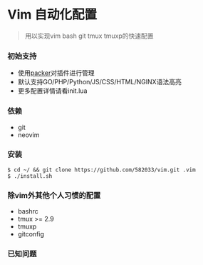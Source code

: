Vim 自动化配置
===
> 用以实现vim bash git tmux tmuxp的快速配置

### 初始支持

* 使用[packer](https://github.com/wbthomason/packer.nvim)对插件进行管理
* 默认支持GO/PHP/Python/JS/CSS/HTML/NGINX语法高亮
* 更多配置详情请看init.lua

### 依赖

* git
* neovim

### 安装
    $ cd ~/ && git clone https://github.com/582033/vim.git .vim
    $ ./install.sh
    
### 除vim外其他个人习惯的配置

* bashrc
* tmux >= 2.9
* tmuxp
* gitconfig


### 已知问题

